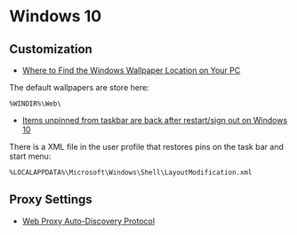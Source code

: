 # Windows 10

## Customization

- [Where to Find the Windows Wallpaper Location on Your PC](https://www.techjunkie.com/windows-wallpaper-location/)

The default wallpapers are store here:

    %WINDIR%\Web\

- [Items unpinned from taskbar are back after restart/sign out on Windows 10](https://superuser.com/questions/1251656/items-unpinned-from-taskbar-are-back-after-restart-sign-out-on-windows-10)

There is a XML file in the user profile that restores pins on the task bar and start menu:

    %LOCALAPPDATA%\Microsoft\Windows\Shell\LayoutModification.xml

## Proxy Settings

- [Web Proxy Auto-Discovery Protocol](https://en.wikipedia.org/wiki/Web_Proxy_Auto-Discovery_Protocol)
